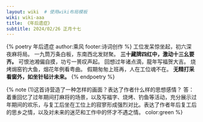 ```yaml
---
layout: wiki  # 使用wiki布局模板
wiki: wiki-aaa
title: 《年后遗症》
subtitle: 2024/02/26 正月十七
--- 
```


{% poetry 年后遗症 author:乘风 footer:诗词创作 %}
工位发呆惊坐起，初六深夜麻将局。
一九筒万条白板，东南西北发财聚。
**三十藏牌四红中，激动十三幺要齐。**
可恨池湘偏自摸，功亏一篑叹声起。
回想过年诸点滴，龍年写福贺大吉。
烧烤焗窑钓大鱼，烟花年例看粤曲。
假期匆匆上班再，人在工位魂不在。
**无精打采看窗外，如坐针毡计未来。**
{% endpoetry %}

{% note (1)这首诗营造了一种怎样的画面？表达了作者什么样的思想感情？  答：着重回忆了过年期间打麻将的场景，以及写福字、烧烤、钓鱼等活动，充分展示过年期间的欢乐，与复工后坐在工位上的寂寥形成强烈对比。表达了作者年后复工后的思乡之情，以及对未来的迷茫和工作中的怀才不遇之情。 color:green %}